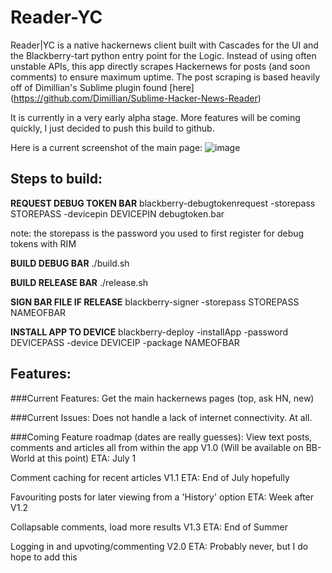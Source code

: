 Reader-YC
=========

Reader|YC is a native hackernews client built with Cascades for the UI and the Blackberry-tart python entry point for the Logic. Instead of using often unstable APIs, this app directly scrapes Hackernews for posts (and soon comments) to ensure maximum uptime. 
The post scraping is based heavily off of Dimillian's Sublime plugin found [here] (https://github.com/Dimillian/Sublime-Hacker-News-Reader)

It is currently in a very early alpha stage. More features will be coming quickly, I just decided to push this build to github. 

Here is a current screenshot of the main page:
![image](https://raw.github.com/krruzic/Reader-YC/master/screenshot.png)

## Steps to build:
**REQUEST DEBUG TOKEN BAR**
blackberry-debugtokenrequest -storepass STOREPASS -devicepin DEVICEPIN debugtoken.bar

note: the storepass is the password you used to first register for debug tokens with RIM

**BUILD DEBUG BAR**
./build.sh

**BUILD RELEASE BAR**
./release.sh

**SIGN BAR FILE IF RELEASE**
blackberry-signer -storepass STOREPASS NAMEOFBAR

**INSTALL APP TO DEVICE**
blackberry-deploy -installApp -password DEVICEPASS -device DEVICEIP -package NAMEOFBAR

## Features:
###Current Features:
Get the main hackernews pages (top, ask HN, new)

###Current Issues:
Does not handle a lack of internet connectivity. At all.

###Coming Feature roadmap (dates are really guesses):
View text posts, comments and articles all from within the app V1.0 (Will be available on BB-World at this point)
  ETA: July 1 
  
Comment caching for recent articles  V1.1
	ETA: End of July hopefully
	
Favouriting posts for later viewing from a 'History' option
	ETA: Week after V1.2
	
Collapsable comments, load more results V1.3
	ETA: End of Summer
	
Logging in and upvoting/commenting V2.0
	ETA: Probably never, but I do hope to add this

